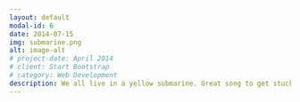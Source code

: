 ```yaml
---
layout: default
modal-id: 6
date: 2014-07-15
img: submarine.png
alt: image-alt
# project-date: April 2014
# client: Start Bootstrap
# category: Web Development
description: We all live in a yellow submarine. Great song to get stuck in your head. 
---
```

